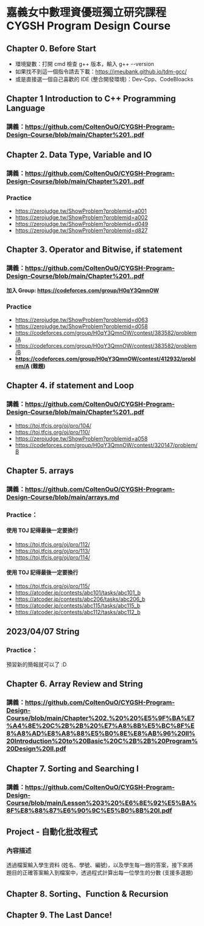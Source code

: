 # 嘉義女中數理資優班獨立研究課程 CYGSH Program Design Course

## Chapter 0. Before Start

- 環境變數：打開 cmd 檢查 g++ 版本，輸入 g++ --version
- 如果找不到這一個指令請去下載：https://jmeubank.github.io/tdm-gcc/
- 或是直接選一個自己喜歡的 IDE (整合開發環境)：Dev-Cpp、CodeBloacks

## Chapter 1 Introduction to C++ Programming Language

### 講義：https://github.com/ColtenOuO/CYGSH-Program-Design-Course/blob/main/Chapter%201..pdf

## Chapter 2. Data Type, Variable and IO 

### 講義：https://github.com/ColtenOuO/CYGSH-Program-Design-Course/blob/main/Chapter%201..pdf

### Practice
- https://zerojudge.tw/ShowProblem?problemid=a001
- https://zerojudge.tw/ShowProblem?problemid=a002
- https://zerojudge.tw/ShowProblem?problemid=d049
- https://zerojudge.tw/ShowProblem?problemid=d827

## Chapter 3. Operator and Bitwise, if statement

### 講義：https://github.com/ColtenOuO/CYGSH-Program-Design-Course/blob/main/Chapter%201..pdf

**加入 Group: https://codeforces.com/group/H0qY3QmnOW**

### Practice
- https://zerojudge.tw/ShowProblem?problemid=d063
- https://zerojudge.tw/ShowProblem?problemid=d058
- https://codeforces.com/group/H0qY3QmnOW/contest/383582/problem/A
- https://codeforces.com/group/H0qY3QmnOW/contest/383582/problem/B
- **https://codeforces.com/group/H0qY3QmnOW/contest/412932/problem/A (難題)**

## Chapter 4. if statement and Loop

### 講義：https://github.com/ColtenOuO/CYGSH-Program-Design-Course/blob/main/Chapter%201..pdf

- https://toj.tfcis.org/oj/pro/104/
- https://toj.tfcis.org/oj/pro/110/
- https://zerojudge.tw/ShowProblem?problemid=a058
- https://codeforces.com/group/H0qY3QmnOW/contest/320147/problem/B

## Chapter 5. arrays

### 講義：https://github.com/ColtenOuO/CYGSH-Program-Design-Course/blob/main/arrays.md

### Practice：

#### 使用 TOJ 記得最後一定要換行

- https://toj.tfcis.org/oj/pro/112/
- https://toj.tfcis.org/oj/pro/113/
- https://toj.tfcis.org/oj/pro/114/


#### 使用 TOJ 記得最後一定要換行

- https://toj.tfcis.org/oj/pro/115/
- https://atcoder.jp/contests/abc101/tasks/abc101_b
- https://atcoder.jp/contests/abc206/tasks/abc206_b
- https://atcoder.jp/contests/abc115/tasks/abc115_b
- https://atcoder.jp/contests/abc112/tasks/abc112_b

## 2023/04/07 String 

### Practice：

預習新的簡報就可以了 :D

## Chapter 6. Array Review and String

### 講義：https://github.com/ColtenOuO/CYGSH-Program-Design-Course/blob/main/Chapter%202.%20%20%E5%9F%BA%E7%A4%8E%20C%2B%2B%20%E7%A8%8B%E5%BC%8F%E8%A8%AD%E8%A8%88%E5%B0%8E%E8%AB%96%20II%20Introduction%20to%20Basic%20C%2B%2B%20Program%20Design%20II.pdf

## Chapter 7. Sorting and Searching I

### 講義：https://github.com/ColtenOuO/CYGSH-Program-Design-Course/blob/main/Lesson%203%20%E6%8E%92%E5%BA%8F%E8%88%87%E6%90%9C%E5%B0%8B%20I.pdf

## Project - 自動化批改程式

### 內容描述

透過檔案輸入學生資料 (姓名、學號、編號)，以及學生每一題的答案，接下來將題目的正確答案輸入到檔案中，透過程式計算出每一位學生的分數 (支援多選題)

## Chapter 8. Sorting、Function & Recursion

## Chapter 9. The Last Dance!




